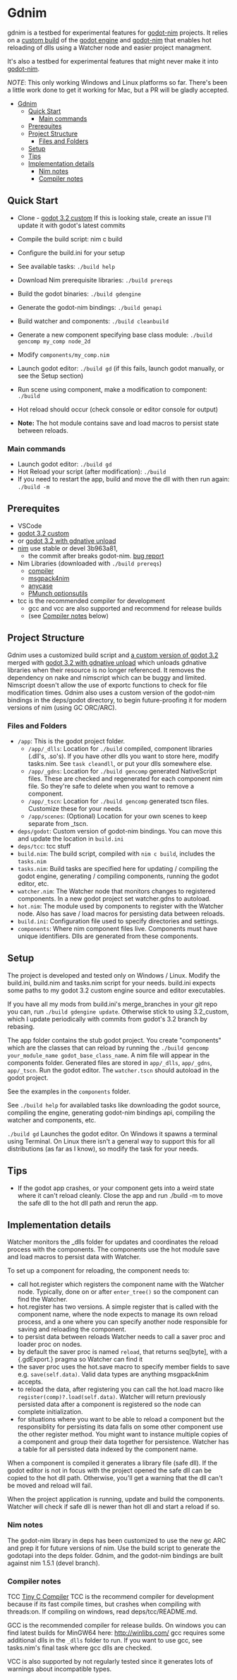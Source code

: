 # Gdnim #

gdnim is a testbed for experimental features for [godot-nim] projects.  It relies on a [custom build][godot 3.2 custom] of the [godot engine] and [godot-nim] that enables hot reloading of dlls using a Watcher node and easier project managment.

It's also a testbed for experimental features that might never make it into [godot-nim].

*NOTE*: This only working Windows and Linux platforms so far. There's been a little work done to get it working for Mac, but a PR will be gladly accepted.

- [Gdnim](#gdnim)
  - [Quick Start](#quick-start)
    - [Main commands](#main-commands)
  - [Prerequites](#prerequites)
  - [Project Structure](#project-structure)
    - [Files and Folders](#files-and-folders)
  - [Setup](#setup)
  - [Tips](#tips)
  - [Implementation details](#implementation-details)
    - [Nim notes](#nim-notes)
    - [Compiler notes](#compiler-notes)

## Quick Start ##

 - Clone - [godot 3.2 custom]
     If this is looking stale, create an issue I'll update it with godot's latest commits
 - Compile the build script: nim c build
 - Configure the build.ini for your setup
 - See available tasks: `./build help`
 - Download Nim prerequisite libraries: `./build prereqs`
 - Build the godot binaries: `./build gdengine`
 - Generate the godot-nim bindings: `./build genapi`
 - Build watcher and components: `./build cleanbuild`

 - Generate a new component specifying base class module: `./build gencomp my_comp node_2d`
 - Modify `components/my_comp.nim`
 - Launch godot editor: `./build gd` (if this fails, launch godot manually, or see the Setup section)
 - Run scene using component, make a modification to component: `./build`
 - Hot reload should occur (check console or editor console for output)
 - **Note:** The hot module contains save and load macros to persist state between reloads.


### Main commands ###

 - Launch godot editor: `./build gd`
 - Hot Reload your script (after modification): `./build`
 - If you need to restart the app, build and move the dll with then run again: `./build -m`


## Prerequites ##
  - VSCode
  - [godot 3.2 custom]
  - or [godot 3.2 with gdnative unload]
  - [nim](https://github.com/nim-lang/Nim) use stable or devel 3b963a81,
    - the commit after breaks godot-nim. [bug report](https://github.com/pragmagic/godot-nim/issues/81)
  - Nim Libraries (downloaded with `./build prereqs`)
    - [compiler](https://nimble.directory/pkg/compiler)
    - [msgpack4nim](https://nimble.directory/pkg/msgpack4nim)
    - [anycase](https://nimble.directory/pkg/anycase)
    - [PMunch optionsutils](https://github.com/PMunch/nim-optionsutils)
  - tcc is the recommended compiler for development
    - gcc and vcc are also supported and recommend for release builds
    - (see [Compiler notes](#compiler-notes) below)

## Project Structure ##
Gdnim uses a customized build script and [a custom version of godot 3.2][godot 3.2 custom] merged with [godot 3.2 with gdnative unload] which unloads gdnative libraries when their resource is no longer referenced. It removes the dependency on nake and nimscript which can be buggy and limited. Nimscript doesn't allow the use of exportc functions to check for file modification times. Gdnim also uses a custom version of the godot-nim bindings in the deps/godot directory, to begin future-proofing it for modern versions of nim (using GC ORC/ARC).

### Files and Folders ###
 - `/app`: This is the godot project folder.
    - `/app/_dlls`: Location for `./build` compiled, component libraries (.dll's, .so's). If you have other dlls you want to store here, modify tasks.nim. See `task cleandll`, or put your dlls somewhere else.
    - `/app/_gdns`: Location for `./build gencomp` generated NativeScript files. These are checked and regenerated for each component nim file. So they're safe to delete when you want to remove a component.
    - `/app/_tscn`: Location for `./build gencomp` generated tscn files. Customize these for your needs.
    - `/app/scenes`: (Optional) Location for your own scenes to keep separate from _tscn.
 - `deps/godot`: Custom version of godot-nim bindings. You can move this and update the location in `build.ini`
 - `deps/tcc`: tcc stuff
 - `build.nim`: The build script, compiled with `nim c build`, includes the `tasks.nim`
 - `tasks.nim`: Build tasks are specified here for updating / compiling the godot engine, generating / compiling  components, running the godot editor, etc.
 - `watcher.nim`: The Watcher node that monitors changes to registered components. In a new godot project set watcher.gdns to autoload.
 - `hot.nim`: The module used by components to register with the Watcher node. Also has save / load macros for persisting data between reloads.
 - `build.ini`: Configuration file used to specify directories and settings.
 - `components`: Where nim component files live. Components must have unique identifiers. Dlls are generated from these components.


## Setup ##
The project is developed and tested only on Windows / Linux.
Modify the build.ini, build.nim and tasks.nim script for your needs.
build.ini expects some paths to my godot 3.2 custom engine source and editor executables.

If you have all my mods from build.ini's merge_branches in your git repo you can, run
`./build gdengine update`.  Otherwise stick to using 3.2_custom, which I update periodically
with commits from godot's 3.2 branch by rebasing.

The app folder contains the stub godot project. You create "components" which are the classes that can reload by
running the `./build gencomp your_module_name godot_base_class_name`.  A nim file will appear in
the components folder. Generated files are stored in `app/_dlls`, `app/_gdns`, `app/_tscn`.
Run the godot editor. The `watcher.tscn` should autoload in the godot project.

See the examples in the `components` folder.

See `./build help` for availabled tasks like downloading the godot source, compiling the engine, generating godot-nim bindings api, compiling the watcher and components, etc.

`./build gd` Launches the godot editor.  On Windows it spawns a terminal using Terminal. On Linux there
isn't a general way to support this for all distributions (as far as I know), so modify the task for your needs.


## Tips ##
 - If the godot app crashes, or your component gets into a weird state where it
can't reload cleanly. Close the app and run ./build -m to move the safe dll to
the hot dll path and rerun the app.


## Implementation details ##
Watcher monitors the _dlls folder for updates and coordinates the reload process
with the components. The components use the hot module save and load macros to
persist data with Watcher.

To set up a component for reloading, the component needs to:
 - call hot.register which registers the component name with the Watcher node. Typically, done on or after `enter_tree()` so the component can find the Watcher.
 - hot.register has two versions. A simple register that is called with the component name, where the node expects to manage its own reload process, and a one where you can specify another node responsible for saving and reloading the component.
 - to persist data between reloads Watcher needs to call a saver proc and loader proc on nodes.
 - by default the saver proc is named `reload`, that returns seq[byte], with a {.gdExport.} pragma so Watcher can find it
 - the saver proc uses the hot.save macro to specify member fields to save e.g. `save(self.data)`. Valid data types are anything msgpack4nim accepts.
 - to reload the data, after registering you can call the hot.load macro like `register(comp)?.load(self.data)`. Watcher will return previously persisted data after a component is registered so the node can complete initialization.
 - for situations where you want to be able to reload a component but the responsiblity for persisting its data falls on some other component use the other register method. You might want to instance multiple copies of a component and group their data together for persistence. Watcher has a table for all persisted data indexed by the component name.

When a component is compiled it generates a library file (safe dll). If the godot editor is not in focus with the project opened the safe dll can be copied to the hot dll path. Otherwise, you'll get a warning that the dll can't be moved and reload will fail.

When the project application is running, update and build the components.
Watcher will check if safe dll is newer than hot dll and start a reload if so.


### Nim notes ###
The godot-nim library in deps has been customized to use the new gc ARC and prep it for future versions of nim.
Use the build script to generate the godotapi into the deps folder.
Gdnim, and the godot-nim bindings are built against nim 1.5.1 (devel branch).


### Compiler notes ###

TCC [Tiny C Compiler](https://github.com/mirror/tinycc)
TCC is the recommend compiler for development because if its fast compile times, but crashes when compiling with threads:on. If compiling on windows, read deps/tcc/README.md.

GCC is the recommended compiler for release builds. On windows you can find latest builds for MinGW64 here: http://winlibs.com/
gcc requires some additional dlls in the `_dlls` folder to run. If you want to use gcc, see tasks.nim's final task where gcc dlls are checked.

VCC is also supported by not regularly tested since it generates lots of warnings about incompatible types.


[godot engine]:https://github.com/godotengine/godot
[godot-nim]:https://github.com/pragmagic/godot-nim
[godot 3.2 custom]:https://github.com/geekrelief/godot/tree/3.2_custom
[godot 3.2 with gdnative unload]:https://github.com/geekrelief/godot/tree/3.2_gdnative_unload